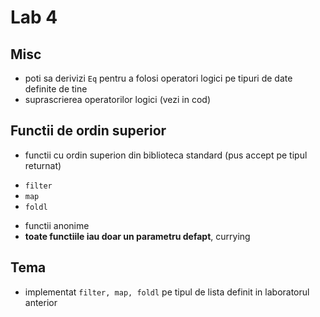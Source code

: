 Lab 4
=====


Misc
----

* poti sa derivizi `Eq` pentru a folosi operatori logici pe tipuri 
  de date definite de tine
* suprascrierea operatorilor logici (vezi in cod)

Functii de ordin superior
-------------------------

* functii cu ordin superion din biblioteca standard (pus accept pe tipul returnat)
 - `filter`
 - `map`
 - `foldl`
* functii anonime
* **toate functiile iau doar un parametru defapt**, currying

Tema
----
* implementat `filter, map, foldl` pe tipul de lista definit in
  laboratorul anterior
